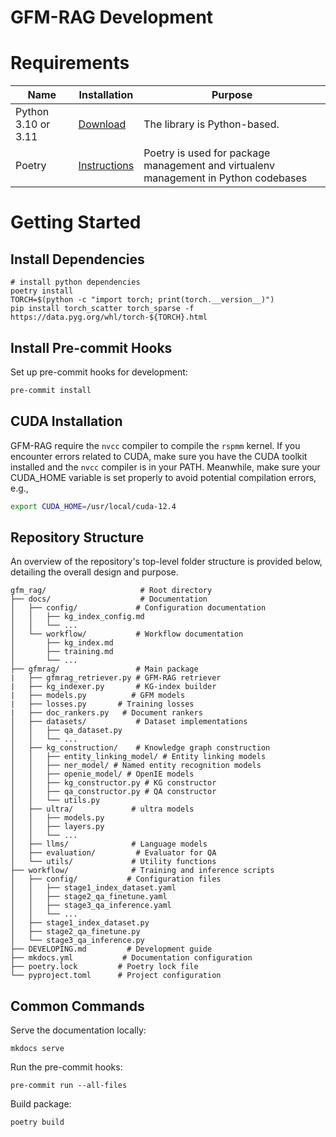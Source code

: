 # GFM-RAG Development

# Requirements

| Name                | Installation                                                 | Purpose                                                                             |
| ------------------- | ------------------------------------------------------------ | ----------------------------------------------------------------------------------- |
| Python 3.10 or 3.11 | [Download](https://www.python.org/downloads/)                | The library is Python-based.                                                        |
| Poetry              | [Instructions](https://python-poetry.org/docs/#installation) | Poetry is used for package management and virtualenv management in Python codebases |

# Getting Started

## Install Dependencies
```shell
# install python dependencies
poetry install
TORCH=$(python -c "import torch; print(torch.__version__)")
pip install torch_scatter torch_sparse -f https://data.pyg.org/whl/torch-${TORCH}.html
```

## Install  Pre-commit Hooks
Set up pre-commit hooks for development:

```bash
pre-commit install
```

## CUDA Installation
GFM-RAG require the `nvcc` compiler to compile the `rspmm` kernel. If you encounter errors related to CUDA, make sure you have the CUDA toolkit installed and the `nvcc` compiler is in your PATH. Meanwhile, make sure your CUDA_HOME variable is set properly to avoid potential compilation errors, e.g.,

```bash
export CUDA_HOME=/usr/local/cuda-12.4
```


## Repository Structure
An overview of the repository's top-level folder structure is provided below, detailing the overall design and purpose.

```shell
gfm_rag/                     # Root directory
├── docs/                    # Documentation
│   ├── config/             # Configuration documentation
│   │   ├── kg_index_config.md
│   │   └── ...
│   └── workflow/           # Workflow documentation
│       ├── kg_index.md
│       ├── training.md
│       └── ...
├── gfmrag/                 # Main package
|   ├── gfmrag_retriever.py # GFM-RAG retriever
|   ├── kg_indexer.py       # KG-index builder
|   ├── models.py          # GFM models
|   ├── losses.py       # Training losses
|   ├── doc_rankers.py   # Document rankers
│   ├── datasets/           # Dataset implementations
│   │   ├── qa_dataset.py
│   │   └── ...
│   ├── kg_construction/    # Knowledge graph construction
│   │   ├── entity_linking_model/ # Entity linking models
│   │   ├── ner_model/ # Named entity recognition models
│   │   ├── openie_model/ # OpenIE models
│   │   ├── kg_constructor.py # KG constructor
│   │   ├── qa_constructor.py # QA constructor
│   │   └── utils.py
│   ├── ultra/             # ultra models
│   │   ├── models.py
│   │   ├── layers.py
│   │   └── ...
│   ├── llms/              # Language models
│   ├── evaluation/         # Evaluator for QA
│   └── utils/             # Utility functions
├── workflow/              # Training and inference scripts
│   ├── config/           # Configuration files
│   │   ├── stage1_index_dataset.yaml
│   │   ├── stage2_qa_finetune.yaml
│   │   ├── stage3_qa_inference.yaml
│   │   └── ...
│   ├── stage1_index_dataset.py
│   ├── stage2_qa_finetune.py
│   └── stage3_qa_inference.py
├── DEVELOPING.md         # Development guide
├── mkdocs.yml           # Documentation configuration
├── poetry.lock         # Poetry lock file
└── pyproject.toml      # Project configuration
```

## Common Commands

Serve the documentation locally:

```shell
mkdocs serve
```

Run the pre-commit hooks:

```shell
pre-commit run --all-files
```

Build package:

```shell
poetry build
```
